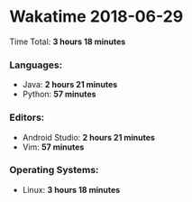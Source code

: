 # Wakatime 2018-06-29

Time Total: **3 hours 18 minutes**

### Languages:
- Java: **2 hours 21 minutes** 
- Python: **57 minutes** 

### Editors:
- Android Studio: **2 hours 21 minutes** 
- Vim: **57 minutes** 

### Operating Systems:
- Linux: **3 hours 18 minutes** 

